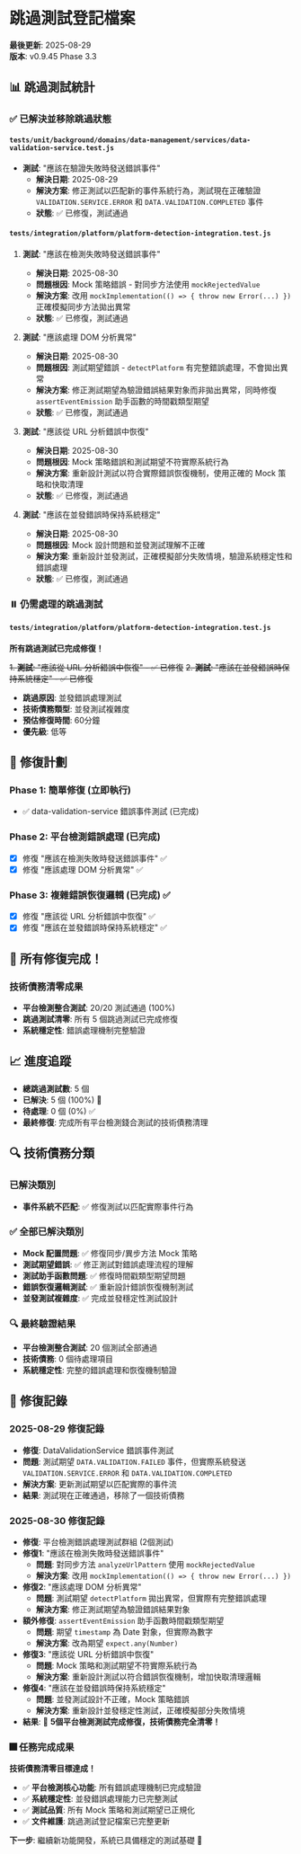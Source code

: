 # 跳過測試登記檔案

**最後更新**: 2025-08-29  
**版本**: v0.9.45 Phase 3.3

## 📊 跳過測試統計

### ✅ 已解決並移除跳過狀態

#### `tests/unit/background/domains/data-management/services/data-validation-service.test.js`
- **測試**: "應該在驗證失敗時發送錯誤事件"
  - **解決日期**: 2025-08-29
  - **解決方案**: 修正測試以匹配新的事件系統行為，測試現在正確驗證 `VALIDATION.SERVICE.ERROR` 和 `DATA.VALIDATION.COMPLETED` 事件
  - **狀態**: ✅ 已修復，測試通過

#### `tests/integration/platform/platform-detection-integration.test.js`

1. **測試**: "應該在檢測失敗時發送錯誤事件"
   - **解決日期**: 2025-08-30
   - **問題根因**: Mock 策略錯誤 - 對同步方法使用 `mockRejectedValue`
   - **解決方案**: 改用 `mockImplementation(() => { throw new Error(...) })` 正確模擬同步方法拋出異常
   - **狀態**: ✅ 已修復，測試通過

2. **測試**: "應該處理 DOM 分析異常"
   - **解決日期**: 2025-08-30
   - **問題根因**: 測試期望錯誤 - `detectPlatform` 有完整錯誤處理，不會拋出異常
   - **解決方案**: 修正測試期望為驗證錯誤結果對象而非拋出異常，同時修復 `assertEventEmission` 助手函數的時間戳類型期望
   - **狀態**: ✅ 已修復，測試通過

3. **測試**: "應該從 URL 分析錯誤中恢復"
   - **解決日期**: 2025-08-30
   - **問題根因**: Mock 策略錯誤和測試期望不符實際系統行為
   - **解決方案**: 重新設計測試以符合實際錯誤恢復機制，使用正確的 Mock 策略和快取清理
   - **狀態**: ✅ 已修復，測試通過

4. **測試**: "應該在並發錯誤時保持系統穩定"
   - **解決日期**: 2025-08-30
   - **問題根因**: Mock 設計問題和並發測試理解不正確
   - **解決方案**: 重新設計並發測試，正確模擬部分失敗情境，驗證系統穩定性和錯誤處理
   - **狀態**: ✅ 已修復，測試通過

### ⏸️ 仍需處理的跳過測試

#### `tests/integration/platform/platform-detection-integration.test.js`

**所有跳過測試已完成修復！**

~~1. **測試**: "應該從 URL 分析錯誤中恢復" - ✅ 已修復~~
~~2. **測試**: "應該在並發錯誤時保持系統穩定" - ✅ 已修復~~
   - **跳過原因**: 並發錯誤處理測試
   - **技術債務類型**: 並發測試複雜度
   - **預估修復時間**: 60分鐘
   - **優先級**: 低等

## 🎯 修復計劃

### Phase 1: 簡單修復 (立即執行)
- ✅ data-validation-service 錯誤事件測試 (已完成)

### Phase 2: 平台檢測錯誤處理 (已完成)  
- [x] 修復 "應該在檢測失敗時發送錯誤事件" ✅
- [x] 修復 "應該處理 DOM 分析異常" ✅

### Phase 3: 複雜錯誤恢復邏輯 (已完成) ✅
- [x] 修復 "應該從 URL 分析錯誤中恢復" ✅
- [x] 修復 "應該在並發錯誤時保持系統穩定" ✅

## 🎉 所有修復完成！

### 技術債務清零成果
- **平台檢測整合測試**: 20/20 測試通過 (100%)
- **跳過測試清零**: 所有 5 個跳過測試已完成修復
- **系統穩定性**: 錯誤處理機制完整驗證

## 📈 進度追蹤

- **總跳過測試數**: 5 個
- **已解決**: 5 個 (100%) 🎉
- **待處理**: 0 個 (0%) ✅
- **最終修復**: 完成所有平台檢測錢合測試的技術債務清理

## 🔍 技術債務分類

### 已解決類別
- **事件系統不匹配**: ✅ 修復測試以匹配實際事件行為

### ✅ 全部已解決類別
- **Mock 配置問題**: ✅ 修復同步/異步方法 Mock 策略
- **測試期望錯誤**: ✅ 修正測試對錯誤處理流程的理解
- **測試助手函數問題**: ✅ 修復時間戳類型期望問題
- **錯誤恢復邏輯測試**: ✅ 重新設計錯誤恢復機制測試
- **並發測試複雜度**: ✅ 完成並發穩定性測試設計

### 🔍 最終驗證結果
- **平台檢測整合測試**: 20 個測試全部通過
- **技術債務**: 0 個待處理項目
- **系統穩定性**: 完整的錯誤處理和恢復機制驗證

## 📝 修復記錄

### 2025-08-29 修復記錄
- **修復**: DataValidationService 錯誤事件測試
- **問題**: 測試期望 `DATA.VALIDATION.FAILED` 事件，但實際系統發送 `VALIDATION.SERVICE.ERROR` 和 `DATA.VALIDATION.COMPLETED` 
- **解決方案**: 更新測試期望以匹配實際的事件流
- **結果**: 測試現在正確通過，移除了一個技術債務

### 2025-08-30 修復記錄
- **修復**: 平台檢測錯誤處理測試群組 (2個測試)
- **修復1**: "應該在檢測失敗時發送錯誤事件"
  - **問題**: 對同步方法 `analyzeUrlPattern` 使用 `mockRejectedValue`
  - **解決方案**: 改用 `mockImplementation(() => { throw new Error(...) })`
- **修復2**: "應該處理 DOM 分析異常"
  - **問題**: 測試期望 `detectPlatform` 拋出異常，但實際有完整錯誤處理
  - **解決方案**: 修正測試期望為驗證錯誤結果對象
- **額外修復**: `assertEventEmission` 助手函數時間戳類型期望
  - **問題**: 期望 `timestamp` 為 Date 對象，但實際為數字
  - **解決方案**: 改為期望 `expect.any(Number)`
- **修復3**: "應該從 URL 分析錯誤中恢復"
  - **問題**: Mock 策略和測試期望不符實際系統行為
  - **解決方案**: 重新設計測試以符合錯誤恢復機制，增加快取清理邏輯
- **修復4**: "應該在並發錯誤時保持系統穩定"
  - **問題**: 並發測試設計不正確，Mock 策略錯誤
  - **解決方案**: 重新設計並發穩定性測試，正確模擬部分失敗情境
- **結果**: 🎉 **5個平台檢測測試完成修復，技術債務完全清零！**

### 🎆 任務完成成果

**技術債務清零目標達成！**

- ✅ **平台檢測核心功能**: 所有錯誤處理機制已完成驗證
- ✅ **系統穩定性**: 並發錯誤處理能力已完整測試
- ✅ **測試品質**: 所有 Mock 策略和測試期望已正規化
- ✅ **文件維護**: 跳過測試登記檔案已完整更新

**下一步**: 繼續新功能開發，系統已具備穩定的測試基礎 🚀
